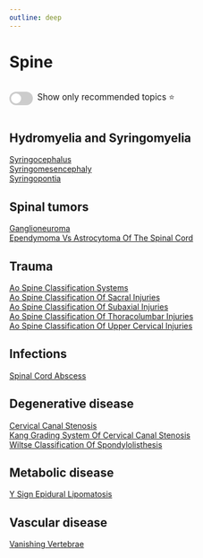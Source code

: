 ```yaml
---
outline: deep
---
```

<style>

.star-link-list {
  list-style-type: none !important;
  padding-left: 0 !important;
  margin-left: 0 !important;
}

.switch-container {
  display: flex;
  align-items: center;
  gap: 0.5rem;
  padding: 1rem 0;
  font-size: 0.95rem;
}

.switch {
  position: relative;
  display: inline-block;
  width: 42px;
  height: 24px;
}

.switch input {
  opacity: 0;
  width: 0;
  height: 0;
}

.slider {
  position: absolute;
  cursor: pointer;
  top: 0; left: 0; right: 0; bottom: 0;
  background-color: #ccc;
  border-radius: 24px;
  transition: 0.4s;
}

.slider:before {
  content: "";
  position: absolute;
  height: 18px;
  width: 18px;
  left: 3px;
  bottom: 3px;
  background-color: white;
  border-radius: 50%;
  transition: 0.4s;
}

input:checked + .slider {
  background-color: #42b983;
}

input:checked + .slider:before {
  transform: translateX(18px);
}

</style>

# Spine

<div class="switch-container">
  <label class="switch">
    <input type="checkbox" id="toggle-stars">
    <span class="slider"></span>
  </label>
  <span>Show only recommended topics ⭐</span>
</div>

## Hydromyelia and Syringomyelia

[Syringocephalus](https://radiopaedia.org/articles/syringocephalus)  
[Syringomesencephaly](https://radiopaedia.org/articles/syringomesencephaly)  
[Syringopontia](https://radiopaedia.org/articles/syringopontia)  

## Spinal tumors

[Ganglioneuroma](https://radiopaedia.org/articles/ganglioneuroma)  
[Ependymoma Vs Astrocytoma Of The Spinal Cord](https://radiopaedia.org/articles/ependymoma-vs-astrocytoma-of-the-spinal-cord-2)  

## Trauma

[Ao Spine Classification Systems](https://radiopaedia.org/articles/ao-spine-classification-systems)  
[Ao Spine Classification Of Sacral Injuries](https://radiopaedia.org/articles/ao-spine-classification-of-sacral-injuries)  
[Ao Spine Classification Of Subaxial Injuries](https://radiopaedia.org/articles/ao-spine-classification-of-subaxial-injuries)  
[Ao Spine Classification Of Thoracolumbar Injuries](https://radiopaedia.org/articles/ao-spine-classification-of-thoracolumbar-injuries-1)  
[Ao Spine Classification Of Upper Cervical Injuries](https://radiopaedia.org/articles/ao-spine-classification-of-upper-cervical-injuries)  

## Infections

[Spinal Cord Abscess](https://radiopaedia.org/articles/spinal-cord-abscess)  

## Degenerative disease

[Cervical Canal Stenosis](https://radiopaedia.org/articles/cervical-canal-stenosis)  
[Kang Grading System Of Cervical Canal Stenosis](https://radiopaedia.org/articles/kang-grading-system-of-cervical-canal-stenosis)  
[Wiltse Classification Of Spondylolisthesis](https://radiopaedia.org/articles/wiltse-classification-of-spondylolisthesis)  

## Metabolic disease

[Y Sign Epidural Lipomatosis](https://radiopaedia.org/articles/y-sign-epidural-lipomatosis)  

## Vascular disease

[Vanishing Vertebrae](https://radiopaedia.org/articles/vanishing-vertebrae)  